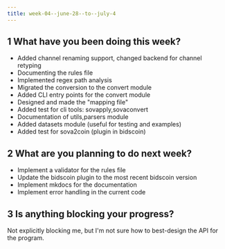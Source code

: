 ```yaml
---
title: week-04--june-28--to--july-4
---
```


## 1 What have you been doing this week?

- Added channel renaming support, changed backend for channel retyping
- Documenting the rules file
- Implemented regex path analysis
- Migrated the conversion to the convert module
- Added CLI entry points for the convert module
- Designed and made the "mapping file"
- Added test for cli tools: sovapply,sovaconvert
- Documentation of utils,parsers module
- Added datasets module (useful for testing and examples)
- Added test for sova2coin (plugin in bidscoin)

## 2 What are you planning to do next week?

- Implement a validator for the rules file
- Update the bidscoin plugin to the most recent bidscoin version
- Implement mkdocs for the documentation
- Implement error handling in the current code

## 3 Is anything blocking your progress?

Not explicitly blocking me, but I'm not sure how to best-design the API for the program.
